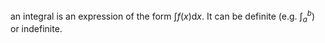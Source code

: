 an integral is an expression of the form $\int f(x) \mathrm{d}x$. It can be definite (e.g. $\int_a^b$) or indefinite.
 